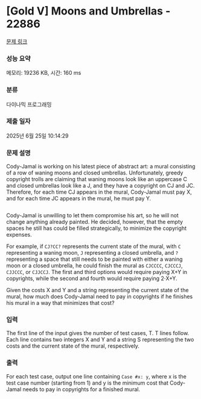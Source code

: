 # [Gold V] Moons and Umbrellas - 22886 

[문제 링크](https://www.acmicpc.net/problem/22886) 

### 성능 요약

메모리: 19236 KB, 시간: 160 ms

### 분류

다이나믹 프로그래밍

### 제출 일자

2025년 6월 25일 10:14:29

### 문제 설명

<p>Cody-Jamal is working on his latest piece of abstract art: a mural consisting of a row of waning moons and closed umbrellas. Unfortunately, greedy copyright trolls are claiming that waning moons look like an uppercase C and closed umbrellas look like a J, and they have a copyright on CJ and JC. Therefore, for each time CJ appears in the mural, Cody-Jamal must pay X, and for each time JC appears in the mural, he must pay Y.</p>

<p style="text-align: center;"><img alt="" src="https://upload.acmicpc.net/7a04f85f-2dd5-4b51-bfe8-b57dc2cbce50/-/preview/"></p>

<p>Cody-Jamal is unwilling to let them compromise his art, so he will not change anything already painted. He decided, however, that the empty spaces he still has could be filled strategically, to minimize the copyright expenses.</p>

<p>For example, if <code>CJ?CC?</code> represents the current state of the mural, with <code>C</code> representing a waning moon, <code>J</code> representing a closed umbrella, and <code>?</code> representing a space that still needs to be painted with either a waning moon or a closed umbrella, he could finish the mural as <code>CJCCCC</code>, <code>CJCCCJ</code>, <code>CJJCCC</code>, or <code>CJJCCJ</code>. The first and third options would require paying X+Y in copyrights, while the second and fourth would require paying 2⋅X+Y.</p>

<p>Given the costs X and Y and a string representing the current state of the mural, how much does Cody-Jamal need to pay in copyrights if he finishes his mural in a way that minimizes that cost?</p>

### 입력 

 <p>The first line of the input gives the number of test cases, T. T lines follow. Each line contains two integers X and Y and a string S representing the two costs and the current state of the mural, respectively.</p>

### 출력 

 <p>For each test case, output one line containing <code>Case #x: y</code>, where x is the test case number (starting from 1) and y is the minimum cost that Cody-Jamal needs to pay in copyrights for a finished mural.</p>

